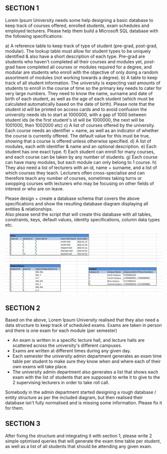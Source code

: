 ## SECTION 1 

Lorem Ipsum University needs some help designing a basic database to keep track of courses offered, enrolled students, exam schedules and employed lecturers.
Please help them build a Microsoft SQL database with the following specifications:

a) A reference table to keep track of type of student (pre-grad, post-grad, modular).  The lookup table must allow for student types to be uniquely identified & also 
have a short description of each type.  Pre-grad are students who haven't completed all their courses and modules yet, post-grad have completed all courses or modules required for a degree,
and modular are students who enroll with the objective of only doing a random assortment of modules (not working towards a degree).
b) A table to keep track of all student information.  The university is expecting vast amounts of students to enroll in the course of time so the primary key needs to cater for very 
large numbers.  They need to know the name, surname and date of birth of each student, as well as the age of each student (which must be calculated automatically based on the date of birth).
Please note that the student id will be printed on access cards and to avoid confusion the university needs ids to start at 1000000, with a gap of 1000 between student ids 
(ie the first student's id will be 1000000, the next will be 1001000, then 1002000 etc)
c) A list of courses offered by the university.  Each course needs an identifier + name, as well as an indicator of whether the course is currently offered.  The default value for this must be true,
showing that a course is offered unless otherwise specified.
d) A list of modules, each with identifier & name and an optional description.
e) Each student has one exact type.
f) Each student can enroll for many courses, and each course can be taken by any number of students.
g) Each course can have many modules, but each module can only belong to 1 course.
h) They also need a list of lecturers with an id, name + surname, and a list of which courses they teach.  Lecturers often cross-specialise and can therefore teach any number of courses, sometimes
taking turns or swopping courses with lecturers who may be focusing on other fields of interest or who are on leave.

Please design + create a database schema that covers the above specifications and show the resulting database diagram displaying all entities & relationships.  
Also please send the script that will create this database with all tables, constraints, keys, default values, identity specifications, column data types etc.

![current db layout](./sql-denormalised-tables.png)

## SECTION 2
Based on the above, Lorem Ipsum University realised that they also need a data structure to keep track of scheduled exams.  Exams are taken in person and there is one exam for each module (per semester)
- An exam is written in a specific lecture hall, and lecture halls are scattered across the university's different campuses.
- Exams are written at different times during any given day.
- Each semester the university admin department generates an exam time table per student to make sure they know when and where each of their own exams will take place.
- The university admin department also generates a list that shows each exam with the list of students that are supposed to write it to give to the 2 supervising lecturers in order to take roll call.

Somebody in the admin department started designing a rough database / entity structure as per the included diagram, but then realised their database isn't fully normalised and is missing some information.
Please fix it for them.


## SECTION 3
After fixing the structure and integrating it with section 1, please write 2 simple optimised queries that will generate the exam time table per student, as well as a list of all students that should be 
attending any given exam.


